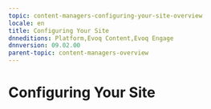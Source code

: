 ```yaml
---
topic: content-managers-configuring-your-site-overview
locale: en
title: Configuring Your Site
dnneditions: Platform,Evoq Content,Evoq Engage
dnnversion: 09.02.00
parent-topic: content-managers-overview
---
```


# Configuring Your Site